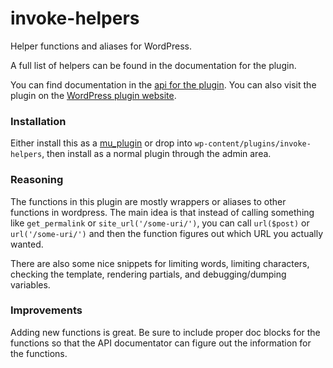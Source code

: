 # invoke-helpers

Helper functions and aliases for WordPress.

A full list of helpers can be found in the documentation for the plugin.

You can find documentation in the [api for the plugin](http://invokemedia.github.io/invoke-helpers). You can also visit the plugin on the [WordPress plugin website](https://wordpress.org/plugins/invoke-helpers/).

### Installation

Either install this as a [mu_plugin](https://codex.wordpress.org/Must_Use_Plugins) or drop into `wp-content/plugins/invoke-helpers`, then install as a normal plugin through the admin area.

### Reasoning

The functions in this plugin are mostly wrappers or aliases to other functions in wordpress. The main idea is that instead of calling something like `get_permalink` or `site_url('/some-uri/')`, you can call `url($post)` or `url('/some-uri/')` and then the function figures out which URL you actually wanted.

There are also some nice snippets for limiting words, limiting characters,
checking the template, rendering partials, and debugging/dumping variables.

### Improvements

Adding new functions is great. Be sure to include proper doc blocks for the functions so that the API documentator can figure out the information for the functions.

